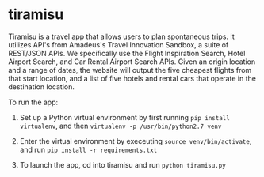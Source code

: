 # tiramisu
Tiramisu is a travel app that allows users to plan spontaneous trips. It utilizes API's from Amadeus's Travel Innovation Sandbox, a suite of REST/JSON APIs. We specifically use the Flight Inspiration Search, Hotel Airport Search, and Car Rental Airport Search APIs. Given an origin location and a range of dates, the website will output the five cheapest flights from that start location, and a list of five hotels and rental cars that operate in the destination location.

To run the app:

1. Set up a Python virtual environment by first running `pip install virtualenv`, and then `virtualenv -p /usr/bin/python2.7 venv`

2. Enter the virtual environment by execeuting `source venv/bin/activate`, and run `pip install -r requirements.txt`

3. To launch the app, cd into tiramisu and run `python tiramisu.py`
